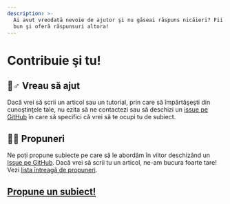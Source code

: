 ```yaml
---
description: >-
  Ai avut vreodată nevoie de ajutor şi nu găseai răspuns nicăieri? Fii acum mai
  bun şi oferă răspunsuri altora!
---
```


# Contribuie şi tu!

## 🙋♂ Vreau să ajut

Dacă vrei să scrii un articol sau un tutorial, prin care să împărtăşeşti din cunoştinţele tale, nu ezita să ne contactezi sau să deschizi un [issue pe GitHub](https://github.com/ligaac/docs/issues) în care să specifici că vrei să te ocupi tu de subiect.

## 👩‍🏫 Propuneri

Ne poți propune subiecte pe care să le abordăm în viitor deschizând un [Issue pe GitHub](https://github.com/ligaac/docs/issues/new?assignees=&labels=topic&template=propuneri-de-subiecte.md&title=%5BPropunere%5D%20Scrie%20aici%20titlul%20propunerii). Dacă vrei să scrii tu un articol, ne-am bucura foarte tare! Vezi [lista întreagă de propuneri](https://github.com/ligaac/docs/labels/topic).

## [Propune un subiect!](https://github.com/ligaac/docs/issues/new?assignees=&labels=topic&template=propuneri-de-subiecte.md&title=%5BPropunere%5D%20Scrie%20aici%20titlul%20propunerii)

